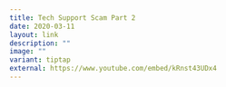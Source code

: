 ```yaml
---
title: Tech Support Scam Part 2
date: 2020-03-11
layout: link
description: ""
image: ""
variant: tiptap
external: https://www.youtube.com/embed/kRnst43UDx4
---
```

